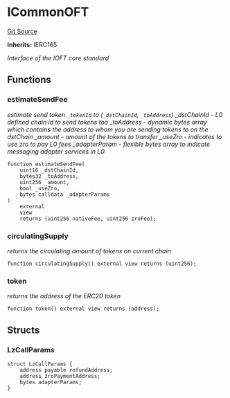 # ICommonOFT
[Git Source](https://github.com/manifoldfinance/mevETH2/blob/25149b626aad16b7ef2da38d73bddd982040bc12/src/interfaces/ICommonOFT.sol)

**Inherits:**
IERC165



*Interface of the IOFT core standard*


## Functions
### estimateSendFee

*estimate send token `_tokenId` to (`_dstChainId`, `_toAddress`)
_dstChainId - L0 defined chain id to send tokens too
_toAddress - dynamic bytes array which contains the address to whom you are sending tokens to on the dstChain
_amount - amount of the tokens to transfer
_useZro - indicates to use zro to pay L0 fees
_adapterParam - flexible bytes array to indicate messaging adapter services in L0*


```solidity
function estimateSendFee(
    uint16 _dstChainId,
    bytes32 _toAddress,
    uint256 _amount,
    bool _useZro,
    bytes calldata _adapterParams
)
    external
    view
    returns (uint256 nativeFee, uint256 zroFee);
```

### circulatingSupply

*returns the circulating amount of tokens on current chain*


```solidity
function circulatingSupply() external view returns (uint256);
```

### token

*returns the address of the ERC20 token*


```solidity
function token() external view returns (address);
```

## Structs
### LzCallParams

```solidity
struct LzCallParams {
    address payable refundAddress;
    address zroPaymentAddress;
    bytes adapterParams;
}
```

